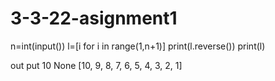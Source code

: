 # 3-3-22-asignment1
n=int(input())
l=[i for i in range(1,n+1)]
print(l.reverse())
print(l)


out put
10
None
[10, 9, 8, 7, 6, 5, 4, 3, 2, 1]
